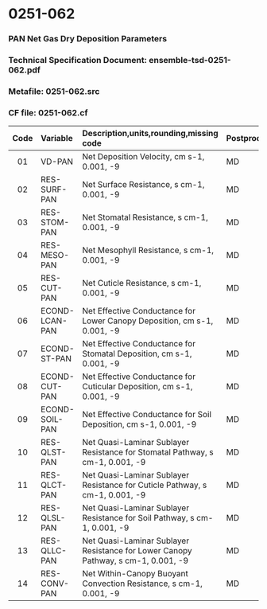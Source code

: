 # 0251-062
### PAN Net Gas Dry Deposition Parameters
### Technical Specification Document: ensemble-tsd-0251-062.pdf
### Metafile: 0251-062.src
### CF file: 0251-062.cf
|Code|Variable|Description,units,rounding,missing code|Postprocessing|
|:-:|:-|:-|:-|
|01|VD-PAN|Net Deposition Velocity, cm s-1, 0.001, -9|MD|
|02|RES-SURF-PAN|Net Surface Resistance, s cm-1, 0.001, -9|MD|
|03|RES-STOM-PAN|Net Stomatal Resistance, s cm-1, 0.001, -9|MD|
|04|RES-MESO-PAN|Net Mesophyll Resistance, s cm-1, 0.001, -9|MD|
|05|RES-CUT-PAN|Net Cuticle Resistance, s cm-1, 0.001, -9|MD|
|06|ECOND-LCAN-PAN|Net Effective Conductance for Lower Canopy Deposition, cm s-1, 0.001, -9|MD|
|07|ECOND-ST-PAN|Net Effective Conductance for Stomatal Deposition, cm s-1, 0.001, -9|MD|
|08|ECOND-CUT-PAN|Net Effective Conductance for Cuticular Deposition, cm s-1, 0.001, -9|MD|
|09|ECOND-SOIL-PAN|Net Effective Conductance for Soil Deposition, cm s-1, 0.001, -9|MD|
|10|RES-QLST-PAN|Net Quasi-Laminar Sublayer Resistance for Stomatal Pathway, s cm-1, 0.001, -9|MD|
|11|RES-QLCT-PAN|Net Quasi-Laminar Sublayer Resistance for Cuticle Pathway, s cm-1, 0.001, -9|MD|
|12|RES-QLSL-PAN|Net Quasi-Laminar Sublayer Resistance for Soil  Pathway, s cm-1, 0.001, -9|MD|
|13|RES-QLLC-PAN|Net Quasi-Laminar Sublayer Resistance for Lower Canopy Pathway, s cm-1, 0.001, -9|MD|
|14|RES-CONV-PAN|Net Within-Canopy Buoyant Convection Resistance, s cm-1, 0.001, -9|MD|
